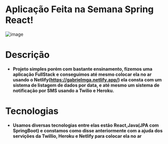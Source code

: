 # Aplicação Feita na Semana Spring React!

![image](https://user-images.githubusercontent.com/59092579/189537998-da7f1573-b037-46e8-86b3-c39112c49d01.png)

# Descrição

- <strong>Projeto simples porém com bastante ensinamento, fizemos uma aplicação FullStack e conseguimos até mesmo colocar ela no ar usando o Netlify(https://gabrielmga.netlify.app/)
ela consta com um sistema de listagem de dados por data, e até mesmo um sistema de notificação por SMS usando a Twilio e Heroku.</strong>

# Tecnologias

- <strong>Usamos diversas tecnologias entre elas estão React,Java(JPA com SpringBoot) e constamos como disse anteriormente com a ajuda dos servições da Twillio, Heroku
e Netlify para colocar ela no ar</strong>
